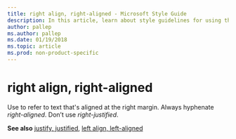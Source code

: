 ```yaml
---
title: right align, right-aligned - Microsoft Style Guide
description: In this article, learn about style guidelines for using the term 'right align' in Microsoft documents.
author: pallep
ms.author: pallep
ms.date: 01/19/2018
ms.topic: article
ms.prod: non-product-specific
---
```


# right align, right-aligned

Use to refer to text that's aligned at the right margin. Always hyphenate *right-aligned*. Don’t use *right-justified*.

**See also** [justify, justified](~/a-z-word-list-term-collections/j/justify-justified.md), [left align, left-aligned](~/a-z-word-list-term-collections/l/left-align-left-aligned.md)
